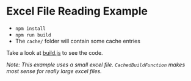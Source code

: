 # Excel File Reading Example

- `npm install`
- `npm run build`
- The `cache/` folder will contain some cache entries

Take a look at [build.js](https://github.com/MajorBreakfast/cached-build-function/blob/master/example/excel-file-reading/build.js) to see the code.

*Note: This example uses a small excel file. `CachedBuildFunction` makes most sense for really large excel files.*
